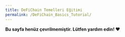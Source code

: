 ```yaml
---
title: DeFiChain Temelleri Eğitimi
permalink: /DeFiChain_Basics_Tutorial/
---
```


**Bu sayfa henüz çevrilmemiştir. Lütfen yardım edin! ❤**
